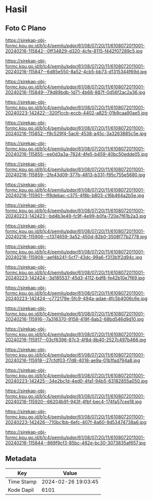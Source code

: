 # Hasil

## Foto C Plano

https://sirekap-obj-formc.kpu.go.id/b1c4/pemilu/pdpr/61/08/07/20/11/6108072011001-20240216-115842--0ff34829-d320-4cfe-8115-f442f07289c5.jpg

https://sirekap-obj-formc.kpu.go.id/b1c4/pemilu/pdpr/61/08/07/20/11/6108072011001-20240216-115847--6d85e550-8a52-4cb5-bb73-d1315344f69d.jpg

https://sirekap-obj-formc.kpu.go.id/b1c4/pemilu/pdpr/61/08/07/20/11/6108072011001-20240216-115849--79d89bdb-1d71-4b68-887f-0d56f2ac2a36.jpg

https://sirekap-obj-formc.kpu.go.id/b1c4/pemilu/pdpr/61/08/07/20/11/6108072011001-20240223-142422--320f1ccb-eccb-4402-a825-01b9caa90ae5.jpg

https://sirekap-obj-formc.kpu.go.id/b1c4/pemilu/pdpr/61/08/07/20/11/6108072011001-20240216-115852--f9c529f4-5ac6-4538-a45c-3a3263885c5e.jpg

https://sirekap-obj-formc.kpu.go.id/b1c4/pemilu/pdpr/61/08/07/20/11/6108072011001-20240216-115855--ee0d3a3a-7824-4fe5-b459-40bc50edde05.jpg

https://sirekap-obj-formc.kpu.go.id/b1c4/pemilu/pdpr/61/08/07/20/11/6108072011001-20240216-115859--2fe43d09-377b-4813-b331-f95c755e5680.jpg

https://sirekap-obj-formc.kpu.go.id/b1c4/pemilu/pdpr/61/08/07/20/11/6108072011001-20240216-115901--ff8debac-c375-4f8b-b803-c16b464a2b5e.jpg

https://sirekap-obj-formc.kpu.go.id/b1c4/pemilu/pdpr/61/08/07/20/11/6108072011001-20240223-142423--bd4b3e49-fc9f-4e99-b0fa-720e7f61b2a3.jpg

https://sirekap-obj-formc.kpu.go.id/b1c4/pemilu/pdpr/61/08/07/20/11/6108072011001-20240216-115906--c1374659-3a52-450d-82b0-3508f77b2778.jpg

https://sirekap-obj-formc.kpu.go.id/b1c4/pemilu/pdpr/61/08/07/20/11/6108072011001-20240216-115908--aef4b241-5cf7-43dc-99a6-f313b1f2d94c.jpg

https://sirekap-obj-formc.kpu.go.id/b1c4/pemilu/pdpr/61/08/07/20/11/6108072011001-20240223-142424--3d185537-45d3-4112-bdf8-fe42b10e7f69.jpg

https://sirekap-obj-formc.kpu.go.id/b1c4/pemilu/pdpr/61/08/07/20/11/6108072011001-20240223-142424--c772179e-5fc9-494a-adae-4fc5b4006c6e.jpg

https://sirekap-obj-formc.kpu.go.id/b1c4/pemilu/pdpr/61/08/07/20/11/6108072011001-20240216-115916--7a316370-9158-419f-8ab2-68bd546d9d10.jpg

https://sirekap-obj-formc.kpu.go.id/b1c4/pemilu/pdpr/61/08/07/20/11/6108072011001-20240216-115917--03cf6396-87c3-4f8d-8b40-2527c497b466.jpg

https://sirekap-obj-formc.kpu.go.id/b1c4/pemilu/pdpr/61/08/07/20/11/6108072011001-20240216-115918--27cfdf03-f7d8-4018-ae9a-01b1fad794a8.jpg

https://sirekap-obj-formc.kpu.go.id/b1c4/pemilu/pdpr/61/08/07/20/11/6108072011001-20240223-142425--34e2bc1d-4ed0-4fa1-94b5-63182855a050.jpg

https://sirekap-obj-formc.kpu.go.id/b1c4/pemilu/pdpr/61/08/07/20/11/6108072011001-20240216-115920--66204b91-943f-4fbf-bec4-174fa57cee18.jpg

https://sirekap-obj-formc.kpu.go.id/b1c4/pemilu/pdpr/61/08/07/20/11/6108072011001-20240223-142426--710bc1bb-6efc-407f-8a60-9d53474738a6.jpg

https://sirekap-obj-formc.kpu.go.id/b1c4/pemilu/pdpr/61/08/07/20/11/6108072011001-20240216-115844--869f9cf3-85bc-462e-bc30-3073835af657.jpg


## Metadata

| Key        | Value               |
| ---------- | ------------------- |
| Time Stamp | 2024-02-26 19:03:45 |
| Kode Dapil | 6101                |



